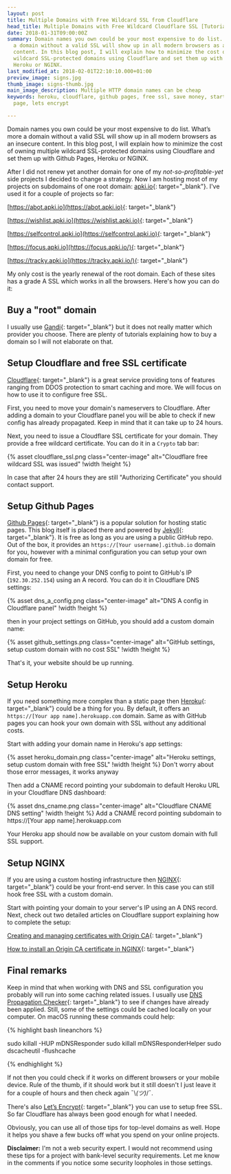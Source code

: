 ```yaml
---
layout: post
title: Multiple Domains with Free Wildcard SSL from Cloudflare
head_title: Multiple Domains with Free Wildcard Cloudflare SSL [Tutorial]
date: 2018-01-31T09:00:00Z
summary: Domain names you own could be your most expensive to do list. What’s more
  a domain without a valid SSL will show up in all modern browsers as an insecure
  content. In this blog post, I will explain how to minimize the cost of owning multiple
  wildcard SSL-protected domains using Cloudflare and set them up with Github Pages,
  Heroku or NGINX.
last_modified_at: 2018-02-01T22:10:10.000+01:00
preview_image: signs.jpg
thumb_image: signs-thumb.jpg
main_image_description: Multiple HTTP domain names can be cheap
keywords: heroku, cloudflare, github pages, free ssl, save money, startup, landing
  page, lets encrypt

---
```

Domain names you own could be your most expensive to do list. What’s more a domain without a valid SSL will show up in all modern browsers as an insecure content. In this blog post, I will explain how to minimize the cost of owning multiple wildcard SSL-protected domains using Cloudflare and set them up with Github Pages, Heroku or NGINX.

After I did not renew yet another domain for one of my _not-so-profitable-yet_ side projects I decided to change a strategy. Now I am hosting most of my projects on subdomains of one root domain: [apki.io](https://apki.io){: target="_blank"}. I've used it for a couple of projects so far:

[https://abot.apki.io](https://abot.apki.io){: target="_blank"}

[https://wishlist.apki.io](https://wishlist.apki.io){: target="_blank"}

[https://selfcontrol.apki.io](https://selfcontrol.apki.io){: target="_blank"}

[https://focus.apki.io](https://focus.apki.io/){: target="_blank"}

[https://tracky.apki.io](https://tracky.apki.io/){: target="_blank"}


My only cost is the yearly renewal of the root domain. Each of these sites has a grade A SSL which works in all the browsers. Here's how you can do it:

## Buy a "root" domain

I usually use [Gandi](https://www.gandi.net/){: target="_blank"} but it does not really matter which provider you choose. There are plenty of tutorials explaining how to buy a domain so I will not elaborate on that.

## Setup Cloudflare and free SSL certificate

[Cloudflare](https://www.cloudflare.com/){: target="_blank"} is a great service providing tons of features ranging from DDOS protection to smart caching and more. We will focus on how to use it to configure free SSL.

First, you need to move your domain's nameservers to Cloudflare. After adding a domain to your Cloudflare panel you will be able to check if new config has already propagated. Keep in mind that it can take up to 24 hours.

Next, you need to issue a Cloudflare SSL certificate for your domain. They provide a free wildcard certificate. You can do it in a `Crypto` tab bar:

{% asset cloudflare_ssl.png class="center-image" alt="Cloudflare free wildcard SSL was issued" !width !height %}

<span class='annotation'>In case that after 24 hours they are still "Authorizing Certificate" you should contact support.</span>

## Setup Github Pages

[Github Pages](https://pages.github.com/){: target="_blank"} is a popular solution for hosting static pages. This blog itself is placed there and powered by [Jekyll](https://jekyllrb.com/){: target="_blank"}. It is free as long as you are using a public GitHub repo. Out of the box, it provides an `https://[Your username].github.io` domain for you, however with a minimal configuration you can setup your own domain for free.

First, you need to change your DNS config to point to GitHub's IP (`192.30.252.154`) using an A record. You can do it in Cloudflare DNS settings:

{% asset dns_a_config.png class="center-image" alt="DNS A config in Cloudflare panel" !width !height %}

then in your project settings on GitHub, you should add a custom domain name:

{% asset github_settings.png class="center-image" alt="GitHub settings, setup custom domain with no cost SSL" !width !height %}

That's it, your website should be up running.

## Setup Heroku

If you need something more complex than a static page then [Heroku](https://heroku.com/){: target="_blank"} could be a thing for you. By default, it offers an `https://[Your app name].herokuapp.com` domain. Same as with GitHub pages you can hook your own domain with SSL without any additional costs.

Start with adding your domain name in Heroku's app settings:

{% asset heroku_domain.png class="center-image" alt="Heroku settings, setup custom domain with free SSL" !width !height %}
<span class='annotation'>Don't worry about those error messages, it works anyway</span>


Then add a CNAME record pointing your subdomain to default Heroku URL in your Cloudflare DNS dashboard:


{% asset dns_cname.png class="center-image" alt="Cloudflare CNAME DNS setting" !width !height %}
<span class='annotation'>Add a CNAME record pointing subdomain to https://[Your app name].herokuapp.com</span>

Your Heroku app should now be available on your custom domain with full SSL support.

## Setup NGINX

If you are using a custom hosting infrastructure then [NGINX](https://nginx.org/en/){: target="_blank"} could be your front-end server. In this case you can still hook free SSL with a custom domain.

Start with pointing your domain to your server's IP using an A DNS record. Next, check out two detailed articles on Cloudflare support explaining how to complete the setup:

[Creating and managing certificates with Origin CA](https://support.cloudflare.com/hc/en-us/articles/115000479507){: target="_blank"}

[How to install an Origin CA certificate in NGINX](https://support.cloudflare.com/hc/en-us/articles/217471977){: target="_blank"}

## Final remarks

Keep in mind that when working with DNS and SSL configuration you probably will run into some caching related issues. I usually use [DNS Propagation Checker](https://www.whatsmydns.net/){: target="_blank"} to see if changes have already been applied. Still, some of the settings could be cached locally on your computer. On macOS running these commands could help:

{% highlight bash lineanchors %}

sudo killall -HUP mDNSResponder
sudo killall mDNSResponderHelper
sudo dscacheutil -flushcache

{% endhighlight %}

If not then you could check if it works on different browsers or your mobile device. Rule of the thumb, if it should work but it still doesn't I just leave it for a couple of hours and then check again ¯\\_(ツ)_/¯.

There's also [Let’s Encrypt](https://letsencrypt.org/){: target="_blank"} you can use to setup free SSL. So far Cloudflare has always been good enough for what I needed.

Obviously, you can use all of those tips for top-level domains as well. Hope it helps you shave a few bucks off what you spend on your online projects.

**Disclaimer:** I'm not a web security expert. I would not recommend using these tips for a project with bank-level security requirements. Let me know in the comments if you notice some security loopholes in those settings.
